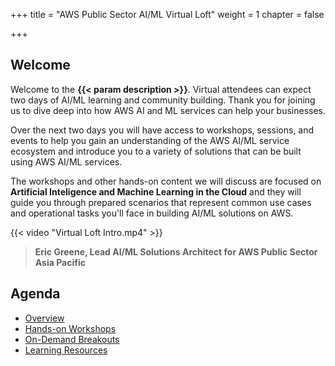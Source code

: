 +++
title = "AWS Public Sector AI/ML Virtual Loft"
weight = 1
chapter = false

+++

## Welcome

Welcome to the **{{< param description >}}**. Virtual attendees can expect two days of AI/ML learning and community building. Thank you for joining us to dive deep into how AWS AI and ML services can help your businesses. 

Over the next two days you will have access to workshops, sessions, and events to help you gain an understanding of the AWS AI/ML service ecosystem and introduce you to a variety of solutions that can be built using AWS AI/ML services.

The workshops and other hands-on content we will discuss are focused on **Artificial Inteligence and Machine Learning in the Cloud** and they will guide you through prepared scenarios that represent common use cases and operational tasks you'll face in building AI/ML solutions on AWS. 

{{< video "Virtual Loft Intro.mp4" >}}

>  **Eric Greene, Lead AI/ML Solutions Architect for AWS Public Sector Asia Pacific** 

## Agenda
  - [Overview](/agenda)
  - [Hands-on Workshops](/workshops) 
  - [On-Demand Breakouts](/on-demand-tracks)
  - [Learning Resources](/training)